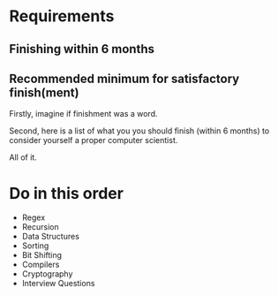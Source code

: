 # Requirements
## Finishing within 6 months

## Recommended minimum for satisfactory finish(ment)
Firstly, imagine if finishment was a word.

Second, here is a list of what you you should finish (within 6 months) to consider yourself a proper computer scientist.

All of it.

# Do in this order
* Regex
* Recursion
* Data Structures
* Sorting
* Bit Shifting
* Compilers
* Cryptography
* Interview Questions
